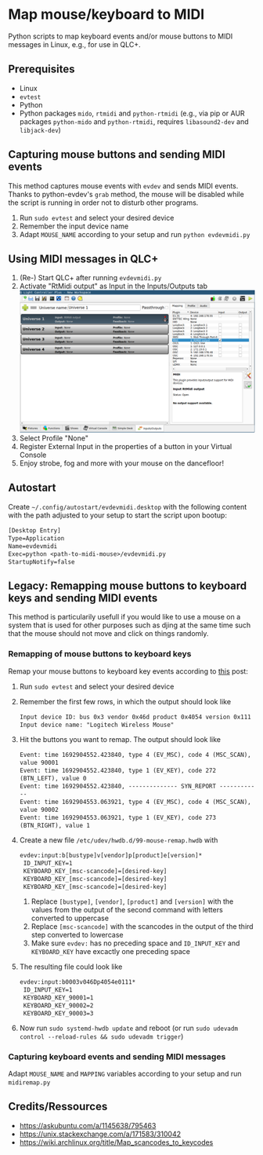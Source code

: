 # Map mouse/keyboard to MIDI

Python scripts to map keyboard events and/or mouse buttons to MIDI messages in Linux, e.g., for use in QLC+.

## Prerequisites
- Linux
- `evtest`
- Python
- Python packages `mido`, `rtmidi` and `python-rtmidi` (e.g., via pip or AUR packages `python-mido` and `python-rtmidi`, requires `libasound2-dev` and `libjack-dev`)

## Capturing mouse buttons and sending MIDI events
This method captures mouse events with `evdev` and sends MIDI events. Thanks to python-evdev's `grab` method, the mouse will be disabled while the script is running in order not to disturb other programs.
1. Run `sudo evtest` and select your desired device
1. Remember the input device name
1. Adapt `MOUSE_NAME` according to your setup and run `python evdevmidi.py`

## Using MIDI messages in QLC+
1. (Re-) Start QLC+ after running `evdevmidi.py`
1. Activate "RtMidi output" as Input in the Inputs/Outputs tab
![QLC+ MIDI input](docs/qlcp-midi-input.png)
1. Select Profile "None"
1. Register External Input in the properties of a button in your Virtual Console
1. Enjoy strobe, fog and more with your mouse on the dancefloor!

## Autostart
Create `~/.config/autostart/evdevmidi.desktop` with the following content with the path adjusted to your setup to start the script upon bootup:
```
[Desktop Entry]
Type=Application
Name=evdevmidi
Exec=python <path-to-midi-mouse>/evdevmidi.py
StartupNotify=false
```

## Legacy: Remapping mouse buttons to keyboard keys and sending MIDI events
This method is particularily usefull if you would like to use a mouse on a system that is used for other purposes such as djing at the same time such that the mouse should not move and click on things randomly.

### Remapping of mouse buttons to keyboard keys
Remap your mouse buttons to keyboard key events according to [this](https://askubuntu.com/a/1145638/795463) post:
1. Run `sudo evtest` and select your desired device
1. Remember the first few rows, in which the output should look like
    ```
    Input device ID: bus 0x3 vendor 0x46d product 0x4054 version 0x111
    Input device name: "Logitech Wireless Mouse"
    ```
1. Hit the buttons you want to remap. The output should look like
    ```
    Event: time 1692904552.423840, type 4 (EV_MSC), code 4 (MSC_SCAN), value 90001
    Event: time 1692904552.423840, type 1 (EV_KEY), code 272 (BTN_LEFT), value 0
    Event: time 1692904552.423840, -------------- SYN_REPORT ------------
    Event: time 1692904553.063921, type 4 (EV_MSC), code 4 (MSC_SCAN), value 90002
    Event: time 1692904553.063921, type 1 (EV_KEY), code 273 (BTN_RIGHT), value 1
    ```
1. Create a new file `/etc/udev/hwdb.d/99-mouse-remap.hwdb` with

    ```
    evdev:input:b[bustype]v[vendor]p[product]e[version]*
     ID_INPUT_KEY=1
     KEYBOARD_KEY_[msc-scancode]=[desired-key]
     KEYBOARD_KEY_[msc-scancode]=[desired-key]
     KEYBOARD_KEY_[msc-scancode]=[desired-key]
    ```
    1. Replace `[bustype]`, `[vendor]`, `[product]` and `[version]` with the values from the output of the second command with letters converted to uppercase
    1. Replace `[msc-scancode]` with the scancodes in the output of the third step converted to lowercase
    1. Make sure `evdev:` has no preceding space and `ID_INPUT_KEY` and `KEYBOARD_KEY` have excactly one preceding space
1. The resulting file could look like
    ```
    evdev:input:b0003v046Dp4054e0111*
     ID_INPUT_KEY=1
     KEYBOARD_KEY_90001=1
     KEYBOARD_KEY_90002=2
     KEYBOARD_KEY_90003=3
    ```
1. Now run `sudo systemd-hwdb update` and reboot (or run `sudo udevadm control --reload-rules && sudo udevadm trigger`)

### Capturing keyboard events and sending MIDI messages
Adapt `MOUSE_NAME` and `MAPPING` variables according to your setup and run `midiremap.py`

## Credits/Ressources
- https://askubuntu.com/a/1145638/795463
- https://unix.stackexchange.com/a/171583/310042
- https://wiki.archlinux.org/title/Map_scancodes_to_keycodes